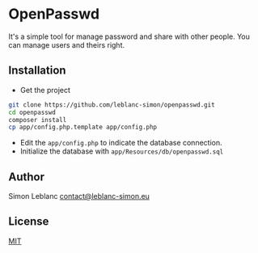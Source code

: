 OpenPasswd
==========

It's a simple tool for manage password and share with other people.
You can manage users and theirs right.

Installation
------------

* Get the project

```bash
git clone https://github.com/leblanc-simon/openpasswd.git
cd openpasswd
composer install
cp app/config.php.template app/config.php
```

* Edit the ```app/config.php``` to indicate the database connection.
* Initialize the database with ```app/Resources/db/openpasswd.sql```

Author
------

Simon Leblanc <contact@leblanc-simon.eu>


License
-------

[MIT](http://opensource.org/licenses/MIT)